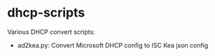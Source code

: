 # dhcp-scripts
Various DHCP convert scripts:

* ad2kea.py: Convert Microsoft DHCP config to ISC Kea json config
